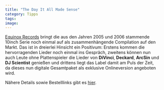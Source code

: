 ```yaml
---
title: "The Day It All Made Sense"
category: Tipps
tags: 
image: 
---
```


[Equinox Records](http://www.e-q-x.net) bringt die aus den Jahren 2005 und 2006 stammende 10inch Serie noch einmal auf als zusammenhängende Compilation auf den Markt. Das ist in dreierlei Hinsicht ein Positivum: Erstens kommen die hervorragenden Lieder noch einmal ins Gespräch, zweitens können nun auch Leute ohne Plattenspieler die Lieder von **DiVinci**, **Deckard**, **ArcSin** und **DJ Scientist** genießen und drittens liegt das Label damit am Puls der Zeit, da dieses nun digitale Gesamtpaket als exklusive Onlineversion angeboten wird.  

  

Nähere Details sowie Bestelllinks gibt es [hier](http://www.the-groundzero.com/2007/06/20/the-day-it-all-made-sense-the-equinox-10inch-series-compilation/).